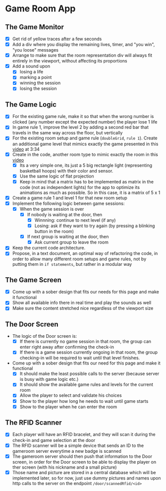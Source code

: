 # Game Room App

## The Game Monitor
  - [x] Get rid of yellow traces after a few seconds
  - [x] Add a div where you display the remaining lives, timer, and "you win", "you loose" messages
  - [x] Arrange to make sure that the room representation div will always fit entirely in the viewport, without affecting its proportions
  - [x] Add a sound upon
    - [x] losing a life
    - [x] marking a point
    - [x] winning the session
    - [x] losing the session

## The Game Logic
  - [x] For the existing game rule, make it so that when the wrong number is clicked (any number except the expected number) the player lose 1 life
  - [x] In game rule 1, improve the level 2 by adding a second red bar that travels in the same way across the floor, but vertically
  - [x] For the existing room setup and game rule (`doubleGrid`, `rule 1`). Create an additional game level that mimics exactly the game presented in this [video](https://www.youtube.com/watch?v=lM84hHIDato) at 3:34
  - [x] Create in the code, another room type to mimic exactly the room in this [video](https://www.tiktok.com/@activategames/video/7249806076437171461)
    - [x] Its a very simple one, its just a 5 big rectangle light (representing basketball hoops) with their color and sensor.
    - [x] Use the same logic of flat projection
    - [x] Keep in mind that a matrix has to be implemented as matrix in the code (not as independent lights) for the app to optimize its animations as much as possible. So in this case, it is a matrix of 5 x 1
  - [x] Create a game rule 1 and level 1 for that new room setup
  - [x] Implement the following logic between game sessions:
    - [x] When the game session is over
      - [x] If nobody is waiting at the door, then
        - [x] Winnning: continue to next level (if any)
        - [x] Losing: ask if they want to try again (by pressing a blinking button in the room)
      - [x] If next group is waiting at the door, then
        - [x] Ask current group to leave the room
  - [x] Keep the current code architecture.
  - [x] Propose, in a text document, an optimal way of refactoring the code, in order to allow many different room setups and game rules, not by putting them in `if statements`, but rather in a modular way

## The Game Screen
  - [x] Come up with a sober design that fits our needs for this page and make it functional
  - [x] Show all available info there in real time and play the sounds as well
  - [x] Make sure the content stretched nice regardless of the viewport size

## The Door Screen
  - The logic of the Door screen is:
    - [x] If there is currently no game session in that room, the group can enter right away after confirming the check-in
    - [x] If there is a game session currently ongoing in that room, the group checking-in will be required to wait until that level finishes.
  
  - Come up with a sober design that fits our need for this page and make it functional
    - [x] It should make the least possible calls to the server (because server is busy with game logic etc.)
    - [x] It should show the available game rules and levels for the current room
    - [x] Allow the player to select and validate his choices
    - [x] Show to the player how long he needs to wait until game starts
    - [x] Show to the player when he can enter the room

## The RFID Scanner
  - [x] Each player will have an RFID bracelet, and they will scan it during the check-in and game selection at the door
  - [x] The RFID scanner will be a simple device that sends an ID to the gameroom server everytime a new badge is scanned
  - [x] The gameroom server should then push that information to the Door screen, in order for the Door screen to be able to display the player on ther screen (with his nickname and a small picture)
  - [x] Those name and picture are stored in a central database which will be implemented later, so for now,  just use dummy pictures and names upon http calls to the server on the endpoint `/door/scannedRfid/<id>`
